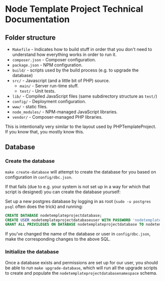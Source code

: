 # Node Template Project Technical Documentation

## Folder structure

- ```Makefile``` - Indicates how to build stuff in order that you
  don't need to understand how everything works in order to run it.
- ```composer.json``` - Composer configuration.
- ```package.json``` - NPM configuration.
- ```build/``` - scripts used by the build process (e.g. to upgrade the database)
- ```src/``` - Javascript (and a little bit of PHP) source.
  - ```main/``` - Server run-time stuff.
  - ```test/``` - Unit tests.
- ```lib/``` - Compiled JavaScript files (same subdirectory structure as ```test/```)
- ```config/``` - Deployment configuration.
- ```www/``` - static files.
- ```node_modules/``` - NPM-managed JavaScript libraries.
- ```vendor/``` - Composer-managed PHP libraries.

This is intentionally very similar to the layout used by PHPTemplateProject.
If you know that, you mostly know this.

## Database
### Create the database

```make create-database``` will attempt to create the database for you
based on configuration in ```config/dbc.json```.

If that fails (due to e.g. your system is not set up in a way for
which that script is designed) you can create the database yourself:

Set up a new postgres database by logging in as root
(```sudo -u postgres psql``` often does the trick)
and running:

```sql
CREATE DATABASE nodetemplateprojectdatabase;
CREATE USER nodetemplateprojectdatabaseuser WITH PASSWORD 'nodetemplateprojectdatabasepassword';
GRANT ALL PRIVILEGES ON DATABASE nodetemplateprojectdatabase TO nodetemplateprojectdatabaseuser;
```

If you've changed the name of the database or user in
```config/dbc.json```, make the corresponding changes to the above
SQL.

### Initialize the database

Once a database exists and permissions are set up for our user, you
should be able to run ```make upgrade-database```, which will run all
the upgrade scripts to create and populate the
```nodetemplateprojectdatabasenamespace``` schema.
